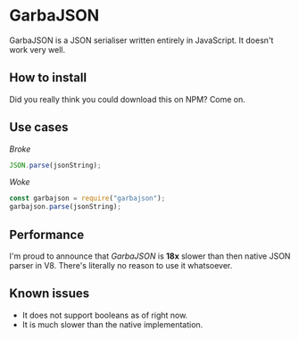 # GarbaJSON
GarbaJSON is a JSON serialiser written entirely in JavaScript. It doesn't work very well.

## How to install
Did you really think you could download this on NPM? Come on.

## Use cases
*Broke*
```javascript
JSON.parse(jsonString);
```

*Woke*
```javascript
const garbajson = require("garbajson");
garbajson.parse(jsonString);
```

## Performance
I'm proud to announce that *GarbaJSON* is **18x** slower than then native JSON parser in V8. There's literally no reason to use it whatsoever.

## Known issues
- It does not support booleans as of right now.
- It is much slower than the native implementation.
